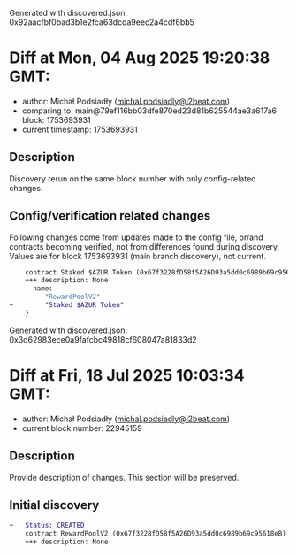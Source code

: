 Generated with discovered.json: 0x92aacfbf0bad3b1e2fca63dcda9eec2a4cdf6bb5

# Diff at Mon, 04 Aug 2025 19:20:38 GMT:

- author: Michał Podsiadły (<michal.podsiadly@l2beat.com>)
- comparing to: main@79ef116bb03dfe870ed23d81b625544ae3a617a6 block: 1753693931
- current timestamp: 1753693931

## Description

Discovery rerun on the same block number with only config-related changes.

## Config/verification related changes

Following changes come from updates made to the config file,
or/and contracts becoming verified, not from differences found during
discovery. Values are for block 1753693931 (main branch discovery), not current.

```diff
    contract Staked $AZUR Token (0x67f3228fD58f5A26D93a5dd0c6989b69c95618eB) {
    +++ description: None
      name:
-        "RewardPoolV2"
+        "Staked $AZUR Token"
    }
```

Generated with discovered.json: 0x3d62983ece0a9fafcbc49818cf608047a81833d2

# Diff at Fri, 18 Jul 2025 10:03:34 GMT:

- author: Michał Podsiadły (<michal.podsiadly@l2beat.com>)
- current block number: 22945159

## Description

Provide description of changes. This section will be preserved.

## Initial discovery

```diff
+   Status: CREATED
    contract RewardPoolV2 (0x67f3228fD58f5A26D93a5dd0c6989b69c95618eB)
    +++ description: None
```

